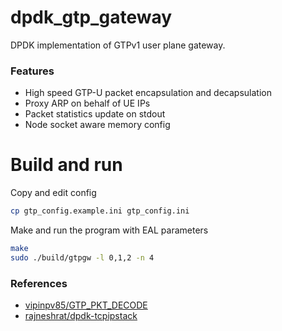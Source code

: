 # dpdk_gtp_gateway
DPDK implementation of GTPv1 user plane gateway.

### Features
- High speed GTP-U packet encapsulation and decapsulation
- Proxy ARP on behalf of UE IPs
- Packet statistics update on stdout
- Node socket aware memory config

# Build and run
Copy and edit config
```bash
cp gtp_config.example.ini gtp_config.ini
```

Make and run the program with EAL parameters
```bash
make
sudo ./build/gtpgw -l 0,1,2 -n 4
```

### References
- [vipinpv85/GTP_PKT_DECODE](https://github.com/vipinpv85/GTP_PKT_DECODE)
- [rajneshrat/dpdk-tcpipstack](https://github.com/rajneshrat/dpdk-tcpipstack)
